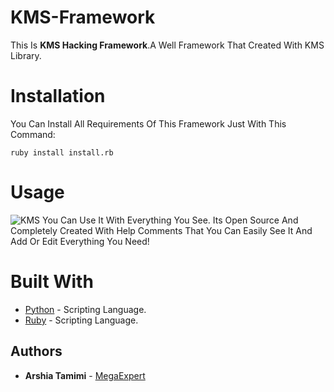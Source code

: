 # KMS-Framework
This Is **KMS Hacking Framework**.A Well Framework That Created With KMS Library.
# Installation
You Can Install All Requirements Of This Framework Just With This Command:

`ruby install install.rb`

# Usage
![KMS](http://s9.picofile.com/file/8366993884/Untitled.png)
You Can Use It With Everything You See. Its Open Source And Completely Created With Help Comments That You Can Easily See It And Add Or Edit Everything You Need!

# Built With
* [Python](https://www.python.org) - Scripting Language.
* [Ruby](https://www.ruby-lang.org) - Scripting Language.

## Authors
* **Arshia Tamimi** - [MegaExpert](https://github.com/Arshiatmi)
